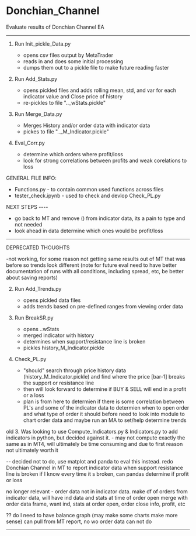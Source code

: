 # Donchian_Channel
Evaluate results of Donchian Channel EA

---------------------------------------------------------------------------------------------------------------------

1. Run Init_pickle_Data.py
    - opens csv files output by MetaTrader
    - reads in and does some initial processing
    - dumps them out to a pickle file to make future reading faster

2. Run Add_Stats.py
    - opens pickled files and adds rolling mean, std, and var for each indicator value and Close price of history
    - re-pickles to file ".._wStats.pickle"

3. Run Merge_Data.py
	- Merges History and/or order data with indicator data
	- pickes to file ".._M_Indicator.pickle"

4.  Eval_Corr.py 
	- determine which orders where profit/loss
	- look for strong correlations between profits and weak corelations to loss

GENERAL FILE INFO:
- Functions.py - to contain common used functions across files
- tester_check.ipynb - used to check and devlop Check_PL.py

NEXT STEPS ----
- go back to MT and remove () from indicator data, its a pain to type and not needed
- look ahead in data determine which ones would be profit/loss

---------------------------------------------------------------------------------------------------------------------
DEPRECATED THOUGHTS

-not working, for some reason not getting same results out of MT that was before so trends look different (note for future eval need to have better documentation of runs with all conditions, including spread, etc, be better about saving reports)

2.  Run Add_Trends.py
    - opens pickled data files
    - adds trends based on pre-defined ranges from viewing order data
3. Run BreakSR.py
    - opens ..wStats
    - merged indicator with history
    - determines when support/resistance line is broken
    - pickles history_M_Indicator.pickle

4. Check_PL.py
	- "should" search through price history data (history_M_Indicator.pickle) and find where the price [bar-1] breaks the support or resistance line
	- then will look forward to determine if BUY & SELL will end in a profit or a loss
	- plan is from here to determien if there is some correlation between PL's and some of the indicator data to determien when to open order and what type of order it should before
need to look into module to chart order data and maybe run an MA to set/help determine trends

old 3. Was looking to use Compute_Indicators.py & Indicators.py to add indicators in python, but decided against it.  - may not compute exactly the same as in MT4, will ultimately be time consuming and due to first reason not ultimately worth it

-- decided not to do, use matplot and panda to eval this instead.  redo Donchian Channel in MT to report indicator data when support resistance line is broken if I know every time it s broken, can pandas determine if profit or loss


no longer relevant - order data not in indicator data.  make df of orders from indicator data, will have ind data and stats at time of order open merge with order data frame, want ind, stats at order open, order close info, profit, etc

?? do I need to have balance graph (may make some charts make more sense) can pull from MT report, no wo order data
can not do

---------------------------------------------------------------------------------------------------------------------